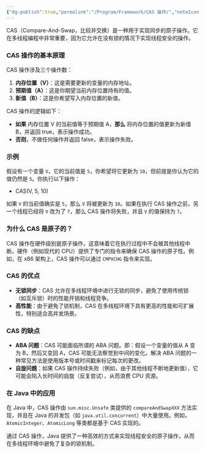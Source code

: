 ```yaml
---
{"dg-publish":true,"permalink":"/Program/Framework/CAS 操作/","noteIcon":"","created":"2024-08-13T13:51:56.174+08:00"}
---
```


CAS（Compare-And-Swap，比较并交换）是一种用于实现同步的原子操作。它在多线程编程中非常重要，因为它允许在没有锁的情况下实现线程安全的操作。
### CAS 操作的基本原理
CAS 操作涉及三个操作数：
1. **内存位置（V）**：这是需要更新的变量的内存地址。
2. **预期值（A）**：这是你期望当前内存位置持有的值。
3. **新值（B）**：这是你希望写入内存位置的新值。

CAS 操作的逻辑如下：
- **如果** 内存位置 V 的当前值等于预期值 A，**那么** 将内存位置的值更新为新值 B，并返回 true，表示操作成功。
- **否则**，不做任何操作并返回 false，表示操作失败。

### 示例
假设有一个变量 `V`，它的当前值是 `5`，你希望将它更新为 `10`，但前提是你认为它的值仍然是 `5`。你执行以下操作：

- CAS(V, 5, 10)

如果 `V` 的当前值确实是 `5`，那么 `V` 将被更新为 `10`。如果在执行 CAS 操作之前，另一个线程已经将 `V` 改为了 `7`，那么 CAS 操作将失败，并且 `V` 的值保持为 `7`。

### 为什么 CAS 是原子的？

CAS 操作在硬件级别是原子操作，这意味着它在执行过程中不会被其他线程中断。硬件（例如现代的 CPU）提供了专门的指令来确保 CAS 操作的原子性。例如，在 x86 架构上，CAS 操作可以通过 `CMPXCHG` 指令来实现。

### CAS 的优点
- **无锁同步**：CAS 允许在多线程环境中进行无锁的同步，避免了使用传统锁（如互斥锁）时的性能开销和线程竞争。
- **高性能**：由于避免了锁机制，CAS 在多线程环境下具有更高的性能和可扩展性，特别适合高并发场景。

### CAS 的缺点
- **ABA 问题**：CAS 可能面临所谓的 ABA 问题。即：假设一个变量的值从 A 变为 B，然后又变回 A，CAS 可能无法察觉到中间的变化。解决 ABA 问题的一种常见方法是使用版本号或时间戳来标记每次的更改。
- **自旋问题**：如果 CAS 操作持续失败（例如，由于其他线程不断地更新值），它可能会陷入长时间的自旋（反复尝试），从而浪费 CPU 资源。

### 在 Java 中的应用
在 Java 中，CAS 操作由 `sun.misc.Unsafe` 类提供的 `compareAndSwapXXX` 方法实现，并且在 Java 的并发包（如 `java.util.concurrent`）中大量使用。例如，`AtomicInteger`、`AtomicLong` 等类都是基于 CAS 实现的。

通过 CAS 操作，Java 提供了一种高效的方式来实现线程安全的原子操作，从而在多线程环境中避免了复杂的锁机制。